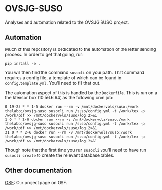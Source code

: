 # OVSJG-SUSO

Analyses and automation related to the OVSJG SUSO project.

## Automation

Much of this repository is dedicated to the automation of the letter sending process.
In order to get that going, run

```
pip install -e .
```

You will then find the command `susocli` on your path. That command requires a config
file, a template of which can be found in `config.template.yml`. You'll need to fill that
out.

The automation aspect of this is handled by the `Dockerfile`. This is run on a the
ktensor box (10.56.6.64) as the following cron job:

```
0 19-23 * * 1-5 docker run --rm -v /mnt/dockervols/suso:/work thelabdc/ovsjg-suso susocli run /suso/config.yml -t /work/tex -p /work/pdf >> /mnt/dockervols/suso/log 2>&1
1 0 * * 2-6 docker run --rm -v /mnt/dockervols/suso:/work thelabdc/ovsjg-suso susocli run /suso/config.yml -t /work/tex -p /work/pdf >> /mnt/dockervols/suso/log 2>&1
31 0 * * 2-6 docker run --rm -v /mnt/dockervols/suso:/work thelabdc/ovsjg-suso susocli run /suso/config.yml -t /work/tex -p /work/pdf >> /mnt/dockervols/suso/log 2>&1
```

Though note that the first time you run `susocli` you'll need to have run `susocli create` to create the relevant database tables.

## Other documentation

[OSF](https://osf.io/7jdr4/): Our project page on OSF.
